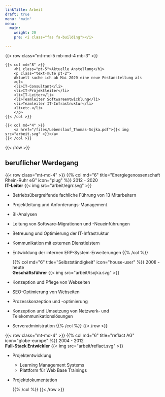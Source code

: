 ```yaml
---
linkTitle: Arbeit
draft: true
menu: "main"
menu:
  main:
    weight: 20
    pre: <i class="fas fa-building"></i>

---
```


{{< row class="mt-md-5 mb-md-4 mb-3" >}}

    {{< col md="8" >}}
        <h1 class="pt-5">Aktuelle Anstellung</h1>
        <p class="text-mute pt-2">
        Aktuell suche ich ab Mai 2020 eine neue Festanstellung als
        <ul>
        <li>IT-Consultant</li>
        <li>IT-Projektleiter</li>
        <li>IT-Leiter</li>
        <li>Teamleiter Softwareentwicklung</li>
        <li>Teamleiter IT-Infrastruktur</li>
        <li>etc.</li>
        </p>
    {{< /col >}}

    {{< col md="4" >}}
        <a href="/files/Lebenslauf_Thomas-Sojka.pdf">{{< img src="arbeit.svg" >}}</a>
    {{< /col >}}


{{< /row >}}

## beruflicher Werdegang

{{< row class="mt-md-4" >}}
    {{% col md="6" title="Energiegenossenschaft Rhein-Ruhr eG" icon="plug" %}}
2012 - 2020  
**IT-Leiter**
{{< img src="arbeit/egrr.svg" >}}
- Betriebsübergreifende fachliche Führung von 13 Mitarbeitern
- Projektleitung und Anforderungs-Management
- BI-Analysen
- Leitung von Software-Migrationen und -Neueinführungen
- Betreuung und Optimierung der IT-Infrastruktur
- Kommunikation mit externen Dienstleistern
- Entwicklung der internen ERP-System-Erweiterungen
    {{% /col %}}

    {{% col md="6" title="Selbstständigkeit" icon="house-user" %}}
2008 - heute  
**Geschäftsführer**
{{< img src="arbeit/tsojka.svg" >}}
- Konzeption und Pflege von Webseiten
- SEO-Optimierung von Webseiten
- Prozesskonzeption und -optimierung
- Konzeption und Umsetzung von Netzwerk- und Telekommunikationslösungen
- Serveradministration
    {{% /col %}}
{{< /row >}}

{{< row class="mt-md-4" >}}
    {{% col md="6" title="reflact AG" icon="globe-europe" %}}
2004 - 2012  
**Full-Stack Entwickler**
{{< img src="arbeit/reflact.svg" >}}
- Projektentwicklung
  - Learning Management Systems
  - Plattform für Web Base Trainings
- Projektdokumentation

    {{% /col %}}
{{< /row >}}